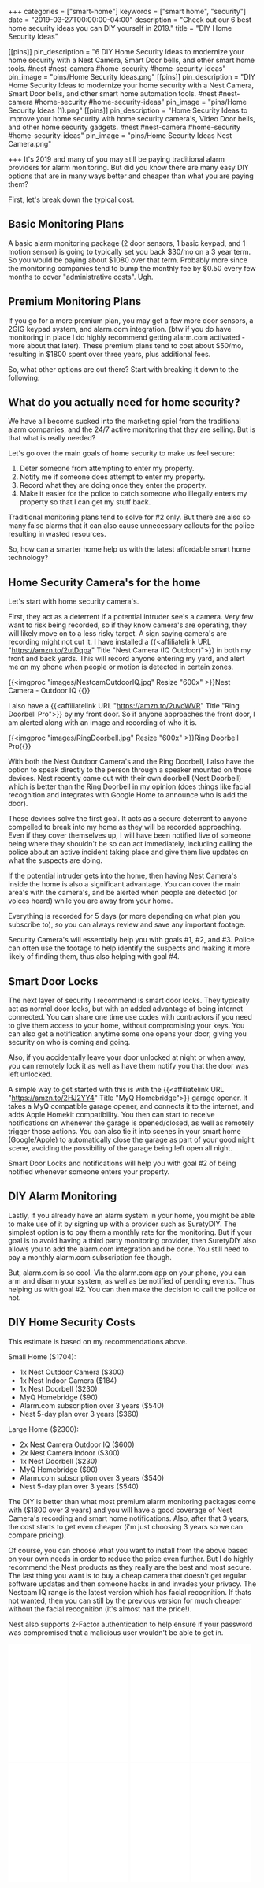 +++
categories = ["smart-home"]
keywords = ["smart home", "security"]
date = "2019-03-27T00:00:00-04:00"
description = "Check out our 6 best home security ideas you can DIY yourself in 2019."
title = "DIY Home Security Ideas"

[[pins]]
pin_description = "6 DIY Home Security Ideas to modernize your home security with a Nest Camera, Smart Door bells, and other smart home tools. #nest #nest-camera #home-security #home-security-ideas"
pin_image = "pins/Home Security Ideas.png"
[[pins]]
pin_description = "DIY Home Security Ideas to modernize your home security with a Nest Camera, Smart Door bells, and other smart home automation tools. #nest #nest-camera #home-security #home-security-ideas"
pin_image = "pins/Home Security Ideas (1).png"
[[pins]]
pin_description = "Home Security Ideas to improve your home security with home security camera's, Video Door bells, and other home security gadgets. #nest #nest-camera #home-security #home-security-ideas"
pin_image = "pins/Home Security Ideas Nest Camera.png"

+++
It's 2019 and many of you may still be paying traditional alarm providers for alarm monitoring. But did you know there are many easy DIY options that are in many ways better and cheaper than what you are paying them?

First, let's break down the typical cost.

## Basic Monitoring Plans

A basic alarm monitoring package (2 door sensors, 1 basic keypad, and 1 motion sensor) is going to typically set you back $30/mo on a 3 year term.  So you would be paying about $1080 over that term.  Probably more since the monitoring companies tend to bump the monthly fee by $0.50 every few months to cover "administrative costs". Ugh.

## Premium Monitoring Plans

If you go for a more premium plan, you may get a few more door sensors, a 2GIG keypad system, and alarm.com integration.  (btw if you do have monitoring in place I do highly recommend getting alarm.com activated - more about that later).  These premium plans tend to cost about $50/mo, resulting in $1800 spent over three years, plus additional fees.

So, what other options are out there?  Start with breaking it down to the following:

## What do you actually need for home security?

We have all become sucked into the marketing spiel from the traditional alarm companies, and the 24/7 active monitoring that they are selling.  But is that what is really needed?

Let's go over the main goals of home security to make us feel secure:

1. Deter someone from attempting to enter my property.
2. Notify me if someone does attempt to enter my property.
3. Record what they are doing once they enter the property.
4. Make it easier for the police to catch someone who illegally enters my property so that I can get my stuff back.

Traditional monitoring plans tend to solve for #2 only.  But there are also so many false alarms that it can also cause unnecessary callouts for the police resulting in wasted resources.

So, how can a smarter home help us with the latest affordable smart home technology?

## Home Security Camera's for the home

Let's start with home security camera's.

First, they act as a deterrent if a potential intruder see's a camera.  Very few want to risk being recorded, so if they know camera's are operating, they will likely move on to a less risky target.  A sign saying camera's are recording might not cut it.  I have installed a {{<affiliatelink URL "https://amzn.to/2utDqpa" Title "Nest Camera (IQ Outdoor)">}} in both my front and back yards.  This will record anyone entering my yard, and alert me on my phone when people or motion is detected in certain zones.

{{<imgproc "images/NestcamOutdoorIQ.jpg" Resize "600x" >}}Nest Camera - Outdoor IQ {{</imgproc>}}

I also have a {{<affiliatelink URL "https://amzn.to/2uvoWVR" Title "Ring Doorbell Pro">}}  by my front door.  So if anyone approaches the front door, I am alerted along with an image and recording of who it is.

{{<imgproc "images/RingDoorbell.jpg" Resize "600x" >}}Ring Doorbell Pro{{</imgproc>}}

With both the Nest Outdoor Camera's and the Ring Doorbell, I also have the option to speak directly to the person through a speaker mounted on those devices.  Nest recently came out with their own doorbell (Nest Doorbell) which is better than the Ring Doorbell in my opinion (does things like facial recognition and integrates with Google Home to announce who is add the door).

These devices solve the first goal.  It acts as a secure deterrent to anyone compelled to break into my home as they will be recorded approaching.  Even if they cover themselves up, I will have been notified live of someone being where they shouldn't be so can act immediately, including calling the police about an active incident taking place and give them live updates on what the suspects are doing.

If the potential intruder gets into the home, then having Nest Camera's inside the home is also a significant advantage.  You can cover the main area's with the camera's, and be alerted when people are detected (or voices heard) while you are away from your home.

Everything is recorded for 5 days (or more depending on what plan you subscribe to), so you can always review and save any important footage.

Security Camera's will essentially help you with goals #1, #2, and #3.  Police can often use the footage to help identify the suspects and making it more likely of finding them, thus also helping with goal #4.

## Smart Door Locks

The next layer of security I recommend is smart door locks.  They typically act as normal door locks, but with an added advantage of being internet connected.  You can share one time use codes with contractors if you need to give them access to your home, without compromising your keys.  You can also get a notification anytime some one opens your door, giving you security on who is coming and going.

Also, if you accidentally leave your door unlocked at night or when away, you can remotely lock it as well as have them notify you that the door was left unlocked.

A simple way to get started with this is with the {{<affiliatelink URL "https://amzn.to/2HJ2YY4" Title "MyQ Homebridge">}} garage opener.  It takes a MyQ compatible garage opener, and connects it to the internet, and adds Apple Homekit compatibility.  You then can start to receive notifications on whenever the garage is opened/closed, as well as remotely trigger those actions.  You can also tie it into scenes in your smart home (Google/Apple) to automatically close the garage as part of your good night scene, avoiding the possibility of the garage being left open all night.

Smart Door Locks and notifications will help you with goal #2 of being notified whenever someone enters your property.

## DIY Alarm Monitoring

Lastly, if you already have an alarm system in your home, you might be able to make use of it by signing up with a provider such as SuretyDIY.  The simplest option is to pay them a monthly rate for the monitoring.  But if your goal is to avoid having a third party monitoring provider, then SuretyDIY also allows you to add the alarm.com integration and be done.  You still need to pay a monthly alarm.com subscription fee though.

But, alarm.com is so cool.  Via the alarm.com app on your phone, you can arm and disarm your system, as well as be notified of pending events.  Thus helping us with goal #2.  You can then make the decision to call the police or not.

## DIY Home Security Costs

This estimate is based on my recommendations above.

Small Home ($1704):

* 1x Nest Outdoor Camera ($300)
* 1x Nest Indoor Camera ($184)
* 1x Nest Doorbell ($230)
* MyQ Homebridge ($90)
* Alarm.com subscription over 3 years ($540)
* Nest 5-day plan over 3 years  ($360)

Large Home ($2300):

* 2x Nest Camera Outdoor IQ ($600)
* 2x Nest Camera Indoor ($300)
* 1x Nest Doorbell ($230)
* MyQ Homebridge ($90)
* Alarm.com subscription over 3 years ($540)
* Nest 5-day plan over 3 years  ($540)

The DIY is better than what most premium alarm monitoring packages come with ($1800 over 3 years) and you will have a good coverage of Nest Camera's recording and smart home notifications.  Also, after that 3 years, the cost starts to get even cheaper (i'm just choosing 3 years so we can compare pricing).

Of course, you can choose what you want to install from the above based on your own needs in order to reduce the price even further.  But I do highly recommend the Nest products as they really are the best and most secure.  The last thing you want is to buy a cheap camera that doesn't get regular software updates and then someone hacks in and invades your privacy. The Nestcam IQ range is the latest version which has facial recognition. If thats not wanted, then you can still by the previous version for much cheaper without the facial recognition (it's almost half the price!).

Nest also supports 2-Factor authentication to help ensure if your password was compromised that a malicious user wouldn't be able to get in.

<iframe style="width:120px;height:240px;" marginwidth="0" marginheight="0" scrolling="no" frameborder="0" src="//ws-na.amazon-adsystem.com/widgets/q?ServiceVersion=20070822&OneJS=1&Operation=GetAdHtml&MarketPlace=US&source=ss&ref=as_ss_li_til&ad_type=product_link&tracking_id=drawbuildplay-20&language=en_US&marketplace=amazon&region=US&placement=B01DM6BDA4&asins=B01DM6BDA4&linkId=8a997d4c2ed6790be7e2ed02d1e98338&show_border=true&link_opens_in_new_window=true"></iframe>

<iframe style="width:120px;height:240px;" marginwidth="0" marginheight="0" scrolling="no" frameborder="0" src="//ws-na.amazon-adsystem.com/widgets/q?ServiceVersion=20070822&OneJS=1&Operation=GetAdHtml&MarketPlace=US&source=ss&ref=as_ss_li_til&ad_type=product_link&tracking_id=drawbuildplay-20&language=en_US&marketplace=amazon&region=US&placement=B019EEBFRY&asins=B019EEBFRY&linkId=4227797f6a898fe5d6efb10f2541ece3&show_border=true&link_opens_in_new_window=true"></iframe>

<iframe style="width:120px;height:240px;" marginwidth="0" marginheight="0" scrolling="no" frameborder="0" src="//ws-na.amazon-adsystem.com/widgets/q?ServiceVersion=20070822&OneJS=1&Operation=GetAdHtml&MarketPlace=US&source=ss&ref=as_ss_li_til&ad_type=product_link&tracking_id=drawbuildplay-20&language=en_US&marketplace=amazon&region=US&placement=B073CBBCK2&asins=B073CBBCK2&linkId=22dc304c2da502721641290a0863db70&show_border=true&link_opens_in_new_window=true"></iframe>

<iframe style="width:120px;height:240px;" marginwidth="0" marginheight="0" scrolling="no" frameborder="0" src="//ws-na.amazon-adsystem.com/widgets/q?ServiceVersion=20070822&OneJS=1&Operation=GetAdHtml&MarketPlace=US&source=ss&ref=as_ss_li_til&ad_type=product_link&tracking_id=drawbuildplay-20&language=en_US&marketplace=amazon&region=US&placement=B07NYTHJ7X&asins=B07NYTHJ7X&linkId=6248f3e2b3e3ce89f2c601e150971927&show_border=true&link_opens_in_new_window=true"></iframe>

<iframe style="width:120px;height:240px;" marginwidth="0" marginheight="0" scrolling="no" frameborder="0" src="//ws-na.amazon-adsystem.com/widgets/q?ServiceVersion=20070822&OneJS=1&Operation=GetAdHtml&MarketPlace=US&source=ss&ref=as_ss_li_til&ad_type=product_link&tracking_id=drawbuildplay-20&language=en_US&marketplace=amazon&region=US&placement=B07L37RXBK&asins=B07L37RXBK&linkId=b73f7634432336e53ac5afebde47a598&show_border=true&link_opens_in_new_window=true"></iframe>

<iframe style="width:120px;height:240px;" marginwidth="0" marginheight="0" scrolling="no" frameborder="0" src="//ws-na.amazon-adsystem.com/widgets/q?ServiceVersion=20070822&OneJS=1&Operation=GetAdHtml&MarketPlace=US&source=ss&ref=as_ss_li_til&ad_type=product_link&tracking_id=drawbuildplay-20&language=en_US&marketplace=amazon&region=US&placement=B075RQVSY7&asins=B075RQVSY7&linkId=cb41c996727c84321933bd04e8781c1a&show_border=true&link_opens_in_new_window=true"></iframe>

<iframe style="width:120px;height:240px;" marginwidth="0" marginheight="0" scrolling="no" frameborder="0" src="//ws-na.amazon-adsystem.com/widgets/q?ServiceVersion=20070822&OneJS=1&Operation=GetAdHtml&MarketPlace=US&source=ss&ref=as_ss_li_til&ad_type=product_link&tracking_id=drawbuildplay-20&language=en_US&marketplace=amazon&region=US&placement=B07NQN4MDQ&asins=B07NQN4MDQ&linkId=b9b2772395f8b63b2593727674e76b65&show_border=true&link_opens_in_new_window=true"></iframe>

<iframe style="width:120px;height:240px;" marginwidth="0" marginheight="0" scrolling="no" frameborder="0" src="//ws-na.amazon-adsystem.com/widgets/q?ServiceVersion=20070822&OneJS=1&Operation=GetAdHtml&MarketPlace=US&source=ss&ref=as_ss_li_til&ad_type=product_link&tracking_id=drawbuildplay-20&language=en_US&marketplace=amazon&region=US&placement=B07BH6Y6LL&asins=B07BH6Y6LL&linkId=e7f861b773a0f5e4df83c06a1c5293df&show_border=true&link_opens_in_new_window=true"></iframe>